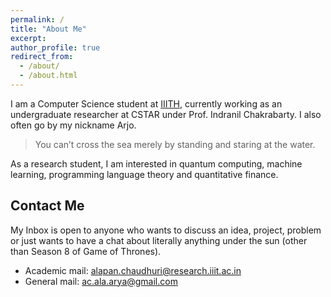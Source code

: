 ```yaml
---
permalink: /
title: "About Me"
excerpt:
author_profile: true
redirect_from: 
  - /about/
  - /about.html
---
```


I am a Computer Science student at [IIITH](https://iiit.ac.in), currently working as an undergraduate researcher at CSTAR under Prof. Indranil Chakrabarty. I also often go by my nickname Arjo.

> You can’t cross the sea merely by standing and staring at the water.

As a research student, I am interested in quantum computing, machine learning, programming language theory and quantitative finance.

Contact Me
----------
My Inbox is open to anyone who wants to discuss an idea, project, problem or just wants to have a chat about literally anything under the sun (other than Season 8 of Game of Thrones).  

<ul>
<li>Academic mail: <a href="mailto:alapan.chaudhuri@research.iiit.ac.in">alapan.chaudhuri@research.iiit.ac.in</a></li>
<li>General mail: <a href="mailto:ac.ala.arya@gmail.com">ac.ala.arya@gmail.com</a></li>
</ul>

